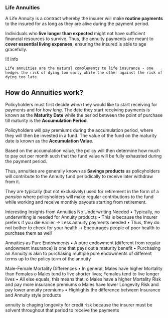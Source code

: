 
### **Life Annuities**

A Life Annuity is a contract whereby the insurer will make **routine payments** to the insured for as long as they are alive during the payment period.

Individuals who **live longer than expected** might not have sufficient financial resources to survive. Thus, the annuity payments are meant to **cover essential living expenses**, ensuring the insured is able to age gracefully.

!!! Info

	Life annuities are the natural complements to life insurance - one hedges the risk of dying too early while the other against the risk of dying too late.

## How do Annuities work?

Policyholders must first decide *when* they would like to start receiving for payments and for *how long*. The date they start receiving payments is known as the **Maturity Date** while the period between the point of purchase till maturity is the **Accumulation Period**.

Policyholders will pay premiums during the accumulation period, where they will then be invested in a fund. The value of the fund on the maturity date is known as the **Accumulation Value**.

Based on the accumulation value, the policy will then determine how much to pay out per month such that the fund value will be fully exhausted during the payment period.

Thus, annuities are generally known as **Savings products** as policyholders will contribute to the Annuity fund periodically to receive later withdraw from it.

They are typically (but not exclusively) used for retirement in the form of a *pension* where policyholders will make regular contributions to the fund while working and receive monthly payouts starting from retirement.

Interesting Insights from Annuities
No Underwriting Needed
•	Typically, no underwriting is needed for Annuity products
•	This is because the insurer prefers if you die earlier → Less annuity payments needed
•	Thus, they do not bother to check for your health → Encourages people of poor health to purchase them as well

Annuities as Pure Endowments
•	A pure endowment (different from regular endowment insurance) is one that pays out a maturity benefit
•	Purchasing an Annuity is akin to purchasing multiple pure endowments of different terms up to the policy term of the annuity

Male-Female Mortality Differences
•	In general, Males have higher Mortality than Females
o	Males tend to live shorter lives; Females tend to live longer lives
•	All else equals, this means that:
o	Males have a higher Mortality Risk and pay more insurance premiums
o	Males have lower Longevity Risk and pay lower annuity premiums
•	Highlights the difference between Insurance and Annuity style products

annuity is chaging longevity for credit risk
because the insurer must be solvent throughout that period to receive the payments
